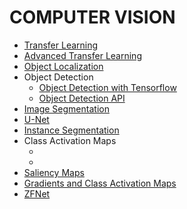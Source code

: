 # COMPUTER VISION


- <a href="">Transfer Learning</a>
- <a href="">Advanced Transfer Learning</a>
- <a href="">Object Localization</a>
- Object Detection
    - <a href="">Object Detection with Tensorflow</a>
    - <a href="">Object Detection API</a>
- <a href="">Image Segmentation</a>
- <a href="">U-Net</a>
- <a href="">Instance Segmentation</a>
- Class Activation Maps
    - <a href=""></a>
    - <a href=""></a>
- <a href="">Saliency Maps</a>
- <a href=""> Gradients and Class Activation Maps</a>
- <a href="">ZFNet</a>
